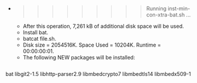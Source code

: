 * >>>>>>>>> Running inst-min-con-xtra-bat.sh ...
  * After this operation, 7,261 kB of additional disk space will be used.
  * Install bat.
  * batcat file.sh.
  * Disk size = 2054516K. Space Used = 10204K. Runtime = 00:00:00:01.
  * The following NEW packages will be installed:
  ```bash
bat libgit2-1.5 libhttp-parser2.9 libmbedcrypto7 libmbedtls14
libmbedx509-1
  ```
